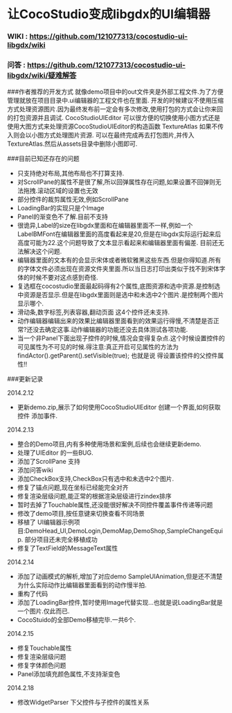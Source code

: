 # 让CocoStudio变成libgdx的UI编辑器


### WIKI : https://github.com/121077313/cocostudio-ui-libgdx/wiki
### 问答 : https://github.com/121077313/cocostudio-ui-libgdx/wiki/疑难解答



###作者推荐的开发方式
就像demo项目中的out文件夹是外部工程文件.为了方便管理就放在项目目录中.ui编辑器的工程文件也在里面.
开发的时候建议不使用压缩方式处理资源图片.因为最终发布前一定会有多次修改,使用打包的方式会让你来回的打包资源并且调试.
CocoStudioUIEditor 可以很方便的切换使用小图方式还是使用大图方式来处理资源CocoStudioUIEditor的构造函数 TextureAtlas 如果不传入则会以小图方式处理图片资源.
可以在最终完成再去打包图片,并传入TextureAtlas.然后从assets目录中删除小图即可.


###目前已知还存在的问题
* 只支持绝对布局,其他布局也不打算支持.
* 对ScrollPane的属性不是很了解,所以回弹属性存在问题,如果设置不回弹则无法拖拽.滚动区域的设置也无效
* 部分控件的裁剪属性无效,例如ScrollPane
* LoadingBar的实现只是个Image
* Panel的渐变色不了解.目前不支持
* 很诡异,Label的size在libgdx里面和在编辑器里面不一样,例如一个LabelBMFont在编辑器里面的高度看起来是20,但是在libgdx实际运行起来后高度可能为22.这个问题导致了文本显示看起来和编辑器里面有偏差.
目前还无法解决这个问题.
* 编辑器里面的文本有的会显示宋体或者微软雅黑这些东西.但是你得知道.所有的字体文件必须出现在资源文件夹里面.所以当日志打印出类似于找不到宋体字体的时候不要对这点感到奇怪.
* 复选框在cocostudio里面最起码得有2个属性,底图资源和选中资源.是控制选中资源是否显示.但是在libgdx里面则是选中和未选中2个图片.是控制两个图片显示哪个.
* 滑动条,数字标签,列表容器,翻动页面 这4个控件还未支持.
* 动作编辑器编辑出来的效果比编辑器里面看到的效果运行得慢,不清楚是否正常?还没去确定这事.动作编辑器的功能还没去具体测试各项功能.
* 当一个非Panel下面出现子控件的时候,情况会变得复杂点.这个时候设置控件的可见属性为不可见的时候.得注意:真正开启可见属性的方法为 findActor().getParent().setVisible(true); 也就是说 得设置该控件的父控件属性!!


###更新记录

2014.2.12 
* 更新demo.zip,展示了如何使用CocoStudioUIEditor 创建一个界面,如何获取控件 添加事件.

2014.2.13 
* 整合的Demo项目,内有多种使用场景和案例,后续也会继续更新demo. 
* 处理了UIEditor 的一些BUG.
* 添加了ScrollPane 支持
* 添加问答wiki
* 添加CheckBox支持,CheckBox只有选中和未选中2个图片.
* 修复了锚点问题,现在坐标已经能完全对齐
* 修复渲染层级问题,能正常的根据渲染层级进行zindex排序
* 暂时去掉了Touchable属性,还没能很好解决不同控件覆盖事件传递等问题
* 修改了demo项目,按任意键来切换查看不同场景
* 移植了 UI编辑器示例项目:DemoHead_UI,DemoLogin,DemoMap,DemoShop,SampleChangeEquip. 部分项目还未完全移植成功
* 修复了TextField的MessageText属性 

2014.2.14
* 添加了动画模式的解析,增加了对应demo  SampleUIAnimation,但是还不清楚为什么实际动作比编辑器里面看到的动作慢半拍.
* 重构了代码
* 添加了LoadingBar控件,暂时使用Image代替实现...也就是说LoadingBar就是一个图片.仅此而已.
* CocoStuido的全部Demo移植完毕.一共6个.

2014.2.15
* 修复Touchable属性
* 修复渲染层级问题
* 修复字体颜色问题
* Panel添加填充颜色属性,不支持渐变色

2014.2.18
* 修改WidgetParser 下父控件与子控件的属性关系